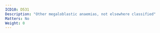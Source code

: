 ```yaml
---
ICD10: D531
Description: "Other megaloblastic anaemias, not elsewhere classified"
Matters: No
Weight: 0
---
```


